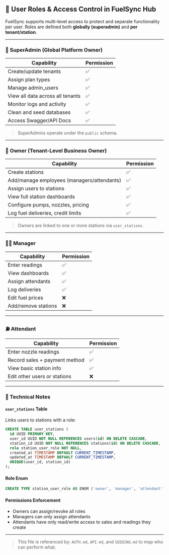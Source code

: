 ## 👥 User Roles & Access Control in FuelSync Hub

FuelSync supports multi-level access to protect and separate functionality per user. Roles are defined both **globally (superadmin)** and **per tenant/station**.

---

### 🔐 SuperAdmin (Global Platform Owner)

| Capability                       | Permission |
| -------------------------------- | ---------- |
| Create/update tenants            | ✅          |
| Assign plan types                | ✅          |
| Manage admin\_users              | ✅          |
| View all data across all tenants | ✅          |
| Monitor logs and activity        | ✅          |
| Clean and seed databases         | ✅          |
| Access Swagger/API Docs          | ✅          |

> SuperAdmins operate under the `public` schema.

---

### 🏢 Owner (Tenant-Level Business Owner)

| Capability                                 | Permission |
| ------------------------------------------ | ---------- |
| Create stations                            | ✅          |
| Add/manage employees (managers/attendants) | ✅          |
| Assign users to stations                   | ✅          |
| View full station dashboards               | ✅          |
| Configure pumps, nozzles, pricing          | ✅          |
| Log fuel deliveries, credit limits         | ✅          |

> Owners are linked to one or more stations via `user_stations`.

---

### 🧑‍🔧 Manager

| Capability          | Permission |
| ------------------- | ---------- |
| Enter readings      | ✅          |
| View dashboards     | ✅          |
| Assign attendants   | ✅          |
| Log deliveries      | ✅          |
| Edit fuel prices    | ❌          |
| Add/remove stations | ❌          |

---

### ⛽ Attendant

| Capability                    | Permission |
| ----------------------------- | ---------- |
| Enter nozzle readings         | ✅          |
| Record sales + payment method | ✅          |
| View basic station info       | ✅          |
| Edit other users or stations  | ❌          |

---

### 📄 Technical Notes

#### `user_stations` Table

Links users to stations with a role:

```sql
CREATE TABLE user_stations (
  id UUID PRIMARY KEY,
  user_id UUID NOT NULL REFERENCES users(id) ON DELETE CASCADE,
  station_id UUID NOT NULL REFERENCES stations(id) ON DELETE CASCADE,
  role station_user_role NOT NULL,
  created_at TIMESTAMP DEFAULT CURRENT_TIMESTAMP,
  updated_at TIMESTAMP DEFAULT CURRENT_TIMESTAMP,
  UNIQUE(user_id, station_id)
);
```

#### Role Enum

```sql
CREATE TYPE station_user_role AS ENUM ('owner', 'manager', 'attendant');
```

#### Permissions Enforcement

* Owners can assign/revoke all roles
* Managers can only assign attendants
* Attendants have only read/write access to sales and readings they create

---

> This file is referenced by: `AUTH.md`, `API.md`, and `SEEDING.md` to map who can perform what.
